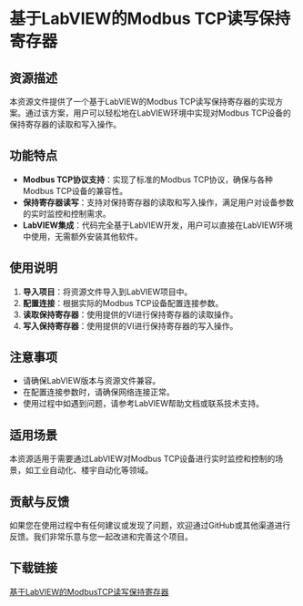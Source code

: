 # 基于LabVIEW的Modbus TCP读写保持寄存器

## 资源描述

本资源文件提供了一个基于LabVIEW的Modbus TCP读写保持寄存器的实现方案。通过该方案，用户可以轻松地在LabVIEW环境中实现对Modbus TCP设备的保持寄存器的读取和写入操作。

## 功能特点

- **Modbus TCP协议支持**：实现了标准的Modbus TCP协议，确保与各种Modbus TCP设备的兼容性。
- **保持寄存器读写**：支持对保持寄存器的读取和写入操作，满足用户对设备参数的实时监控和控制需求。
- **LabVIEW集成**：代码完全基于LabVIEW开发，用户可以直接在LabVIEW环境中使用，无需额外安装其他软件。

## 使用说明

1. **导入项目**：将资源文件导入到LabVIEW项目中。
2. **配置连接**：根据实际的Modbus TCP设备配置连接参数。
3. **读取保持寄存器**：使用提供的VI进行保持寄存器的读取操作。
4. **写入保持寄存器**：使用提供的VI进行保持寄存器的写入操作。

## 注意事项

- 请确保LabVIEW版本与资源文件兼容。
- 在配置连接参数时，请确保网络连接正常。
- 使用过程中如遇到问题，请参考LabVIEW帮助文档或联系技术支持。

## 适用场景

本资源适用于需要通过LabVIEW对Modbus TCP设备进行实时监控和控制的场景，如工业自动化、楼宇自动化等领域。

## 贡献与反馈

如果您在使用过程中有任何建议或发现了问题，欢迎通过GitHub或其他渠道进行反馈。我们非常乐意与您一起改进和完善这个项目。

## 下载链接

[基于LabVIEW的ModbusTCP读写保持寄存器](https://pan.quark.cn/s/16a0593c4d75)